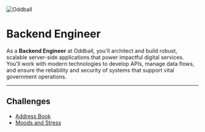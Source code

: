 ![Oddball](https://oddball.io/wp-content/uploads/2024/01/Oddball-Logo-High-Res.png)

# Backend Engineer

As a **Backend Engineer** at Oddball, you'll architect and build robust, scalable server-side applications that power impactful digital services. You'll work with modern technologies to develop APIs, manage data flows, and ensure the reliability and security of systems that support vital government operations.

---

## Challenges

- [Address Book](address-book/README.md)
- [Moods and Stress](moods-and-stress/README.md)
